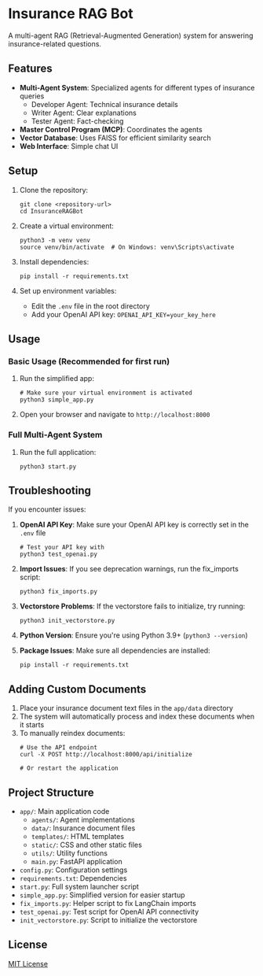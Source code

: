 # Insurance RAG Bot

A multi-agent RAG (Retrieval-Augmented Generation) system for answering insurance-related questions.

## Features

- **Multi-Agent System**: Specialized agents for different types of insurance queries
  - Developer Agent: Technical insurance details
  - Writer Agent: Clear explanations
  - Tester Agent: Fact-checking
- **Master Control Program (MCP)**: Coordinates the agents
- **Vector Database**: Uses FAISS for efficient similarity search
- **Web Interface**: Simple chat UI

## Setup

1. Clone the repository:
   ```
   git clone <repository-url>
   cd InsuranceRAGBot
   ```

2. Create a virtual environment:
   ```
   python3 -m venv venv
   source venv/bin/activate  # On Windows: venv\Scripts\activate
   ```

3. Install dependencies:
   ```
   pip install -r requirements.txt
   ```

4. Set up environment variables:
   - Edit the `.env` file in the root directory
   - Add your OpenAI API key: `OPENAI_API_KEY=your_key_here`

## Usage

### Basic Usage (Recommended for first run)
1. Run the simplified app:
   ```
   # Make sure your virtual environment is activated
   python3 simple_app.py
   ```

2. Open your browser and navigate to `http://localhost:8000`

### Full Multi-Agent System
1. Run the full application:
   ```
   python3 start.py
   ```

## Troubleshooting

If you encounter issues:

1. **OpenAI API Key**: Make sure your OpenAI API key is correctly set in the `.env` file
   ```
   # Test your API key with
   python3 test_openai.py
   ```

2. **Import Issues**: If you see deprecation warnings, run the fix_imports script:
   ```
   python3 fix_imports.py
   ```

3. **Vectorstore Problems**: If the vectorstore fails to initialize, try running:
   ```
   python3 init_vectorstore.py
   ```

4. **Python Version**: Ensure you're using Python 3.9+ (`python3 --version`)

5. **Package Issues**: Make sure all dependencies are installed:
   ```
   pip install -r requirements.txt
   ```

## Adding Custom Documents

1. Place your insurance document text files in the `app/data` directory
2. The system will automatically process and index these documents when it starts
3. To manually reindex documents:
   ```
   # Use the API endpoint
   curl -X POST http://localhost:8000/api/initialize
   
   # Or restart the application
   ```

## Project Structure

- `app/`: Main application code
  - `agents/`: Agent implementations
  - `data/`: Insurance document files
  - `templates/`: HTML templates
  - `static/`: CSS and other static files
  - `utils/`: Utility functions
  - `main.py`: FastAPI application
- `config.py`: Configuration settings
- `requirements.txt`: Dependencies
- `start.py`: Full system launcher script
- `simple_app.py`: Simplified version for easier startup
- `fix_imports.py`: Helper script to fix LangChain imports
- `test_openai.py`: Test script for OpenAI API connectivity
- `init_vectorstore.py`: Script to initialize the vectorstore

## License

[MIT License](LICENSE) 